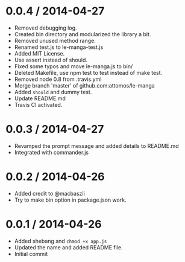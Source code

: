 0.0.4 / 2014-04-27
==================

 * Removed debugging log.
 * Created bin directory and modularized the library a bit.
 * Removed unused method range.
 * Renamed test.js to le-manga-test.js
 * Added MIT License.
 * Use assert instead of should.
 * Fixed some typos and move le-manga.js to bin/
 * Deleted Makefile, use npm test to test instead of make test.
 * Removed node 0.8 from .travis.yml
 * Merge branch 'master' of github.com:attomos/le-manga
 * Added `should` and dummy test.
 * Update README.md
 * Travis CI activated.

0.0.3 / 2014-04-27
==================

 * Revamped the prompt message and added details to README.md
 * Integrated with commander.js

0.0.2 / 2014-04-26
==================

 * Added credit to @macbaszii
 * Try to make bin option in package.json work.

0.0.1 / 2014-04-26
==================

 * Added shebang and `chmod +x app.js`
 * Updated the name and added README file.
 * Initial commit
